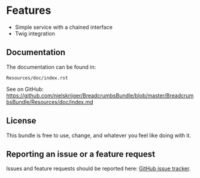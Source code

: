 Features
========

- Simple service with a chained interface
- Twig integration

Documentation
-------------

The documentation can be found in:

    Resources/doc/index.rst

See on GitHub: https://github.com/nielskrijger/BreadcrumbsBundle/blob/master/BreadcrumbsBundle/Resources/doc/index.md

License
-------

This bundle is free to use, change, and whatever you feel like doing with it.

Reporting an issue or a feature request
---------------------------------------

Issues and feature requests should be reported here: [GitHub issue tracker](https://github.com/nielskrijger/BreadcrumbsBundle/issues).
